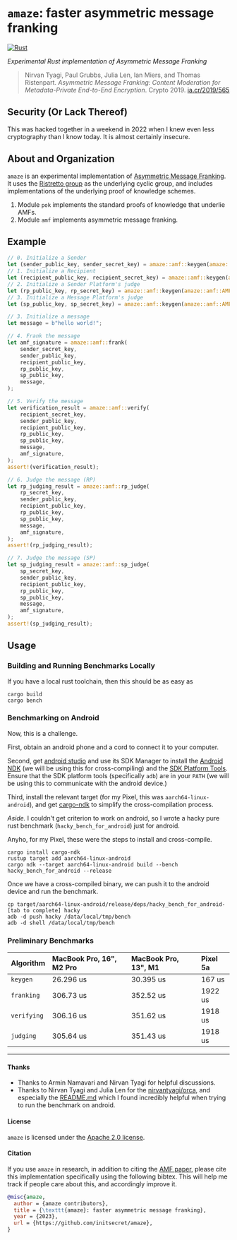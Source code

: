 # `amaze`: faster asymmetric message franking

[![Rust](https://github.com/sgmenda/amaze/actions/workflows/rust.yml/badge.svg)](https://github.com/sgmenda/amaze/actions/workflows/rust.yml)

_Experimental Rust implementation of Asymmetric Message Franking_

> Nirvan Tyagi, Paul Grubbs, Julia Len, Ian Miers, and Thomas Ristenpart. _Asymmetric Message Franking: Content Moderation for Metadata-Private End-to-End Encryption_. Crypto 2019. [ia.cr/2019/565](https://ia.cr/2019/565)

## Security (Or Lack Thereof)

This was hacked together in a weekend in 2022 when I knew even less cryptography than I know today. It is almost certainly insecure.

## About and Organization

`amaze` is an experimental implementation of [Asymmetric Message Franking](https://ia.cr/2019/565). It uses the [Ristretto group](https://ristretto.group/) as the underlying cyclic group, and includes implementations of the underlying proof of knowledge schemes.

1. Module `pok` implements the standard proofs of knowledge that underlie AMFs.
2. Module `amf` implements asymmetric message franking.

## Example

```rust
// 0. Initialize a Sender
let (sender_public_key, sender_secret_key) = amaze::amf::keygen(amaze::amf::AMFRole::Sender);
// 1. Initialize a Recipient
let (recipient_public_key, recipient_secret_key) = amaze::amf::keygen(amaze::amf::AMFRole::Recipient);
// 2. Initialize a Sender Platform's judge
let (rp_public_key, rp_secret_key) = amaze::amf::keygen(amaze::amf::AMFRole::SenderPlatformJudge);
// 3. Initialize a Message Platform's judge
let (sp_public_key, sp_secret_key) = amaze::amf::keygen(amaze::amf::AMFRole::ReceiverPlatformJudge);

// 3. Initialize a message
let message = b"hello world!";

// 4. Frank the message
let amf_signature = amaze::amf::frank(
    sender_secret_key,
    sender_public_key,
    recipient_public_key,
    rp_public_key,
    sp_public_key,
    message,
);

// 5. Verify the message
let verification_result = amaze::amf::verify(
    recipient_secret_key,
    sender_public_key,
    recipient_public_key,
    rp_public_key,
    sp_public_key,
    message,
    amf_signature,
);
assert!(verification_result);

// 6. Judge the message (RP)
let rp_judging_result = amaze::amf::rp_judge(
    rp_secret_key,
    sender_public_key,
    recipient_public_key,
    rp_public_key,
    sp_public_key,
    message,
    amf_signature,
);
assert!(rp_judging_result);

// 7. Judge the message (SP)
let sp_judging_result = amaze::amf::sp_judge(
    sp_secret_key,
    sender_public_key,
    recipient_public_key,
    rp_public_key,
    sp_public_key,
    message,
    amf_signature,
);
assert!(sp_judging_result);
```

## Usage

### Building and Running Benchmarks Locally

If you have a local rust toolchain, then this should be as easy as

```shell
cargo build
cargo bench
```

### Benchmarking on Android

Now, this is a challenge.

First, obtain an android phone and a cord to connect it to your computer.

Second, get [android studio](https://developer.android.com/studio) and use its SDK Manager to install the [Android NDK](https://developer.android.com/ndk) (we will be using this for cross-compiling) and the [SDK Platform Tools](https://developer.android.com/studio/releases/platform-tools). Ensure that the SDK platform tools (specifically `adb`) are in your `PATH` (we will be using this to communicate with the android device.)

Third, install the relevant target (for my Pixel, this was `aarch64-linux-android`), and get [cargo-ndk](https://github.com/bbqsrc/cargo-ndk) to simplify the cross-compilation process.

_Aside._ I couldn't get criterion to work on android, so I wrote a hacky pure rust benchmark (`hacky_bench_for_android`) just for android.

Anyho, for my Pixel, these were the steps to install and cross-compile.

```shell
cargo install cargo-ndk
rustup target add aarch64-linux-android
cargo ndk --target aarch64-linux-android build --bench hacky_bench_for_android --release
```

Once we have a cross-compiled binary, we can push it to the android device and run the benchmark.

```shell
cp target/aarch64-linux-android/release/deps/hacky_bench_for_android-[tab to complete] hacky
adb -d push hacky /data/local/tmp/bench
adb -d shell /data/local/tmp/bench
```

### Preliminary Benchmarks

| Algorithm   | MacBook Pro, 16", M2 Pro | MacBook Pro, 13", M1 | Pixel 5a |
| :---------- | :----------------------- | :------------------- | :------- |
| `keygen`    | 26.296 us                | 30.395 us            | 167 us   |
| `franking`  | 306.73 us                | 352.52 us            | 1922 us  |
| `verifying` | 306.16 us                | 351.62 us            | 1918 us  |
| `judging`   | 305.64 us                | 351.43 us            | 1918 us  |

---

#### Thanks

- Thanks to Armin Namavari and Nirvan Tyagi for helpful discussions.
- Thanks to Nirvan Tyagi and Julia Len for the [nirvantyagi/orca](https://github.com/nirvantyagi/orca), and especially the [README.md](https://github.com/nirvantyagi/orca/blob/dec67694f7590f20c3aae72367ae38541f5eaa03/README.md) which I found incredibly helpful when trying to run the benchmark on android.

#### License

`amaze` is licensed under the [Apache 2.0 license](/LICENSE).

#### Citation

If you use `amaze` in research, in addition to citing the [AMF paper](https://ia.cr/2019/565), please cite this implementation specifically using the following bibtex. This will help me track if people care about this, and accordingly improve it.

```bibtex
@misc{amaze,
  author = {amaze contributors},
  title = {\texttt{amaze}: faster asymmetric message franking},
  year = {2023},
  url = {https://github.com/initsecret/amaze},
}
```
